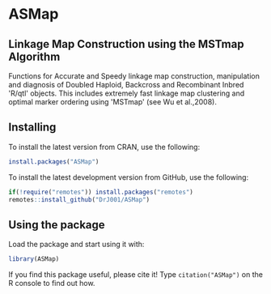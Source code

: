 # ASMap

## Linkage Map Construction using the MSTmap Algorithm 

Functions for Accurate and Speedy linkage map construction, manipulation and diagnosis of Doubled Haploid, Backcross and Recombinant Inbred 'R/qtl' objects. This includes extremely fast linkage map clustering and optimal marker ordering using 'MSTmap' (see Wu et al.,2008).


## Installing

To install the latest version from CRAN, use the following:

```r
install.packages("ASMap")
```

To install the latest development version from GitHub, use the following:

```r
if(!require("remotes")) install.packages("remotes") 
remotes::install_github("DrJ001/ASMap")
```

## Using the package

Load the package and start using it with:

```r
library(ASMap)
```

If you find this package useful, please cite it! Type `citation("ASMap")` on the R console to find out how.
